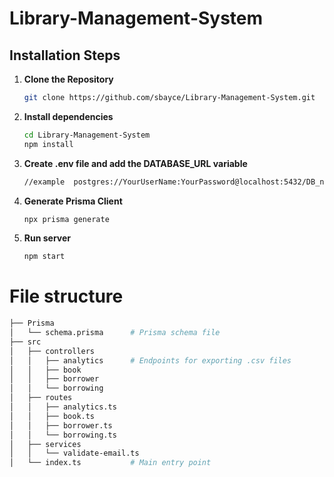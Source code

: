 # Library-Management-System

## Installation Steps

1. **Clone the Repository**

   ```bash
   git clone https://github.com/sbayce/Library-Management-System.git
2. **Install dependencies**

   ```bash
   cd Library-Management-System
   npm install

3. **Create .env file and add the DATABASE_URL variable**
      ```bash
      //example  postgres://YourUserName:YourPassword@localhost:5432/DB_name
5. **Generate Prisma Client**
    
   ```bash
   npx prisma generate
6. **Run server**
   
   ```bash
   npm start

# File structure

   ```bash
├── Prisma
│   └── schema.prisma      # Prisma schema file
├── src
│   ├── controllers
│   │   ├── analytics      # Endpoints for exporting .csv files
│   │   ├── book 
│   │   ├── borrower
│   │   └── borrowing
│   ├── routes
│   │   ├── analytics.ts
│   │   ├── book.ts
│   │   ├── borrower.ts
│   │   └── borrowing.ts
│   ├── services
│   │   └── validate-email.ts
│   └── index.ts           # Main entry point

